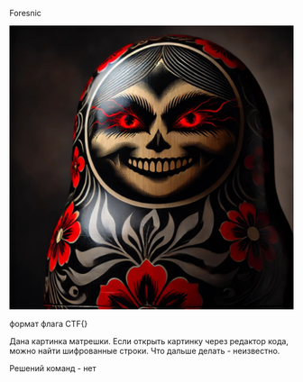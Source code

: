 Foresnic

![FFC_evil_matryoshka.jpg](FFC_evil_matryoshka.jpg)

формат флага CTF{}

Дана картинка матрешки. Если открыть картинку через редактор кода, можно найти шифрованные строки. Что дальше делать - неизвестно.

Решений команд - нет
